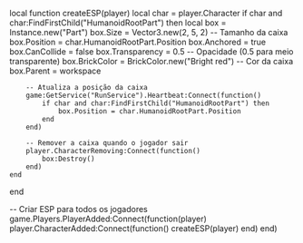 local function createESP(player)
    local char = player.Character
    if char and char:FindFirstChild("HumanoidRootPart") then
        local box = Instance.new("Part")
        box.Size = Vector3.new(2, 5, 2)  -- Tamanho da caixa
        box.Position = char.HumanoidRootPart.Position
        box.Anchored = true
        box.CanCollide = false
        box.Transparency = 0.5  -- Opacidade (0.5 para meio transparente)
        box.BrickColor = BrickColor.new("Bright red")  -- Cor da caixa
        box.Parent = workspace
        
        -- Atualiza a posição da caixa
        game:GetService("RunService").Heartbeat:Connect(function()
            if char and char:FindFirstChild("HumanoidRootPart") then
                box.Position = char.HumanoidRootPart.Position
            end
        end)
        
        -- Remover a caixa quando o jogador sair
        player.CharacterRemoving:Connect(function()
            box:Destroy()
        end)
    end
end

-- Criar ESP para todos os jogadores
game.Players.PlayerAdded:Connect(function(player)
    player.CharacterAdded:Connect(function()
        createESP(player)
    end)
end)
